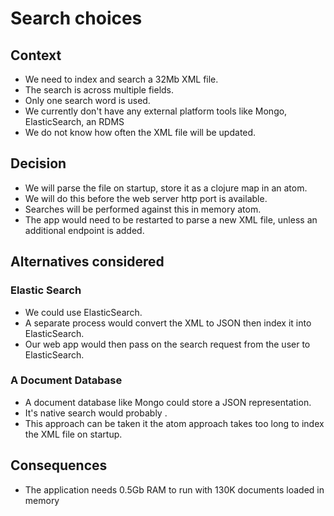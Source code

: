 # Search choices

## Context

* We need to index and search a 32Mb XML file.
* The search is across multiple fields.
* Only one search word is used.
* We currently don't have any external platform tools like Mongo, ElasticSearch, an RDMS
* We do not know how often the XML file will be updated.

## Decision

* We will parse the file on startup, store it as a clojure map in an atom.
* We will do this before the web server http port is available.
* Searches will be performed against this in memory atom.
* The app would need to be restarted to parse a new XML file, unless an additional endpoint is added.

## Alternatives considered

### Elastic Search

* We could use ElasticSearch.
* A separate process would convert the XML to JSON then index it into ElasticSearch.
* Our web app would then pass on the search request from the user to ElasticSearch.

### A Document Database

* A document database like Mongo could store a JSON representation.
* It's native search would probably .
* This approach can be taken it the atom approach takes too long to index the XML file on startup.

## Consequences

* The application needs 0.5Gb RAM to run with 130K documents loaded in memory